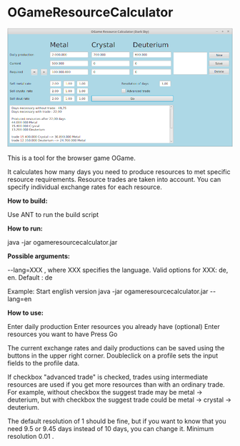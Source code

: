 # OGameResourceCalculator

![Application screenshot](application.png?raw=true "Application")

This is a tool for the browser game OGame. 

It calculates how many days you need to produce resources to met specific resource requirements.
Resource trades are taken into account. You can specify individual exchange rates for each resource.

**How to build:**

Use ANT to run the build script

**How to run:**

java -jar ogameresourcecalculator.jar

**Possible arguments:**

--lang=XXX  , where XXX specifies the language. 
Valid options for XXX: de, en. Default : de

Example: Start english version
java -jar ogameresourcecalculator.jar --lang=en

**How to use:**

Enter daily production
Enter resources you already have (optional)
Enter resources you want to have
Press Go

The current exchange rates and daily productions can be saved using the buttons in the upper right corner.
Doubleclick on a profile sets the input fields to the profile data.

If checkbox "advanced trade" is checked, trades using intermediate resources are used if you get more resources than with an ordinary trade.
For example, without checkbox the suggest trade may be metal -> deuterium, but with checkbox the suggest trade could be metal -> crystal -> deuterium.

The default resolution of 1 should be fine, but if you want to know that you need 9.5 or 9.45 days instead of 10 days, you can change it. Minimum resolution 0.01 .
